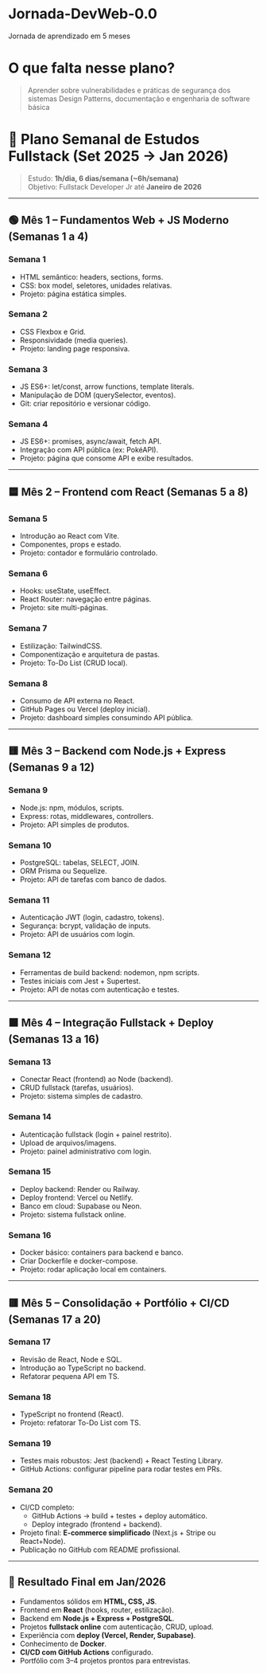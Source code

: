 # Jornada-DevWeb-0.0
Jornada de aprendizado em 5 meses

# O que falta nesse plano?
> Aprender sobre vulnerabilidades e práticas de segurança dos sistemas
> Design Patterns, documentação e engenharia de software básica

# 📅 Plano Semanal de Estudos Fullstack (Set 2025 → Jan 2026)

> Estudo: **1h/dia, 6 dias/semana (~6h/semana)**  
> Objetivo: Fullstack Developer Jr até **Janeiro de 2026**  

---

## 🟢 Mês 1 – Fundamentos Web + JS Moderno (Semanas 1 a 4)

### Semana 1
- HTML semântico: headers, sections, forms.  
- CSS: box model, seletores, unidades relativas.  
- Projeto: página estática simples.  

### Semana 2
- CSS Flexbox e Grid.  
- Responsividade (media queries).  
- Projeto: landing page responsiva.  

### Semana 3
- JS ES6+: let/const, arrow functions, template literals.  
- Manipulação de DOM (querySelector, eventos).  
- Git: criar repositório e versionar código.  

### Semana 4
- JS ES6+: promises, async/await, fetch API.  
- Integração com API pública (ex: PokéAPI).  
- Projeto: página que consome API e exibe resultados.  

---

## 🟦 Mês 2 – Frontend com React (Semanas 5 a 8)

### Semana 5
- Introdução ao React com Vite.  
- Componentes, props e estado.  
- Projeto: contador e formulário controlado.  

### Semana 6
- Hooks: useState, useEffect.  
- React Router: navegação entre páginas.  
- Projeto: site multi-páginas.  

### Semana 7
- Estilização: TailwindCSS.  
- Componentização e arquitetura de pastas.  
- Projeto: To-Do List (CRUD local).  

### Semana 8
- Consumo de API externa no React.  
- GitHub Pages ou Vercel (deploy inicial).  
- Projeto: dashboard simples consumindo API pública.  

---

## 🟨 Mês 3 – Backend com Node.js + Express (Semanas 9 a 12)

### Semana 9
- Node.js: npm, módulos, scripts.  
- Express: rotas, middlewares, controllers.  
- Projeto: API simples de produtos.  

### Semana 10
- PostgreSQL: tabelas, SELECT, JOIN.  
- ORM Prisma ou Sequelize.  
- Projeto: API de tarefas com banco de dados.  

### Semana 11
- Autenticação JWT (login, cadastro, tokens).  
- Segurança: bcrypt, validação de inputs.  
- Projeto: API de usuários com login.  

### Semana 12
- Ferramentas de build backend: nodemon, npm scripts.  
- Testes iniciais com Jest + Supertest.  
- Projeto: API de notas com autenticação e testes.  

---

## 🟧 Mês 4 – Integração Fullstack + Deploy (Semanas 13 a 16)

### Semana 13
- Conectar React (frontend) ao Node (backend).  
- CRUD fullstack (tarefas, usuários).  
- Projeto: sistema simples de cadastro.  

### Semana 14
- Autenticação fullstack (login + painel restrito).  
- Upload de arquivos/imagens.  
- Projeto: painel administrativo com login.  

### Semana 15
- Deploy backend: Render ou Railway.  
- Deploy frontend: Vercel ou Netlify.  
- Banco em cloud: Supabase ou Neon.  
- Projeto: sistema fullstack online.  

### Semana 16
- Docker básico: containers para backend e banco.  
- Criar Dockerfile e docker-compose.  
- Projeto: rodar aplicação local em containers.  

---

## 🟥 Mês 5 – Consolidação + Portfólio + CI/CD (Semanas 17 a 20)

### Semana 17
- Revisão de React, Node e SQL.  
- Introdução ao TypeScript no backend.  
- Refatorar pequena API em TS.  

### Semana 18
- TypeScript no frontend (React).  
- Projeto: refatorar To-Do List com TS.  

### Semana 19
- Testes mais robustos: Jest (backend) + React Testing Library.  
- GitHub Actions: configurar pipeline para rodar testes em PRs.  

### Semana 20
- CI/CD completo:  
  - GitHub Actions → build + testes + deploy automático.  
  - Deploy integrado (frontend + backend).  
- Projeto final: **E-commerce simplificado** (Next.js + Stripe ou React+Node).  
- Publicação no GitHub com README profissional.  

---

## 🚀 Resultado Final em Jan/2026
- Fundamentos sólidos em **HTML, CSS, JS**.  
- Frontend em **React** (hooks, router, estilização).  
- Backend em **Node.js + Express + PostgreSQL**.  
- Projetos **fullstack online** com autenticação, CRUD, upload.  
- Experiência com **deploy (Vercel, Render, Supabase)**.  
- Conhecimento de **Docker**.  
- **CI/CD com GitHub Actions** configurado.  
- Portfólio com 3–4 projetos prontos para entrevistas.  
